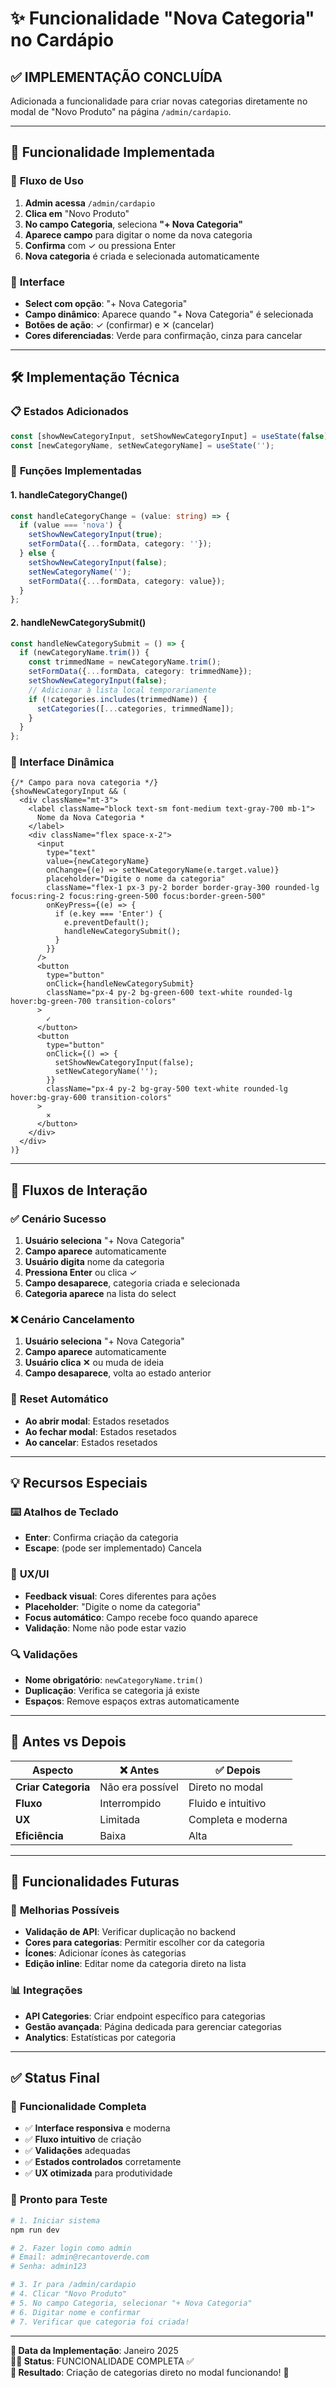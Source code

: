 # ✨ Funcionalidade "Nova Categoria" no Cardápio

## ✅ **IMPLEMENTAÇÃO CONCLUÍDA**

Adicionada a funcionalidade para criar novas categorias diretamente no modal de "Novo Produto" na página `/admin/cardapio`.

---

## 🎯 **Funcionalidade Implementada**

### 🔗 **Fluxo de Uso**
1. **Admin acessa** `/admin/cardapio`
2. **Clica em** "Novo Produto" 
3. **No campo Categoria**, seleciona **"+ Nova Categoria"**
4. **Aparece campo** para digitar o nome da nova categoria
5. **Confirma** com ✓ ou pressiona Enter
6. **Nova categoria** é criada e selecionada automaticamente

### 🎨 **Interface**
- **Select com opção**: "+ Nova Categoria" 
- **Campo dinâmico**: Aparece quando "+ Nova Categoria" é selecionada
- **Botões de ação**: ✓ (confirmar) e ✕ (cancelar)
- **Cores diferenciadas**: Verde para confirmação, cinza para cancelar

---

## 🛠️ **Implementação Técnica**

### 📋 **Estados Adicionados**
```typescript
const [showNewCategoryInput, setShowNewCategoryInput] = useState(false);
const [newCategoryName, setNewCategoryName] = useState('');
```

### 🔧 **Funções Implementadas**

#### 1. **handleCategoryChange()**
```typescript
const handleCategoryChange = (value: string) => {
  if (value === 'nova') {
    setShowNewCategoryInput(true);
    setFormData({...formData, category: ''});
  } else {
    setShowNewCategoryInput(false);
    setNewCategoryName('');
    setFormData({...formData, category: value});
  }
};
```

#### 2. **handleNewCategorySubmit()**
```typescript
const handleNewCategorySubmit = () => {
  if (newCategoryName.trim()) {
    const trimmedName = newCategoryName.trim();
    setFormData({...formData, category: trimmedName});
    setShowNewCategoryInput(false);
    // Adicionar à lista local temporariamente
    if (!categories.includes(trimmedName)) {
      setCategories([...categories, trimmedName]);
    }
  }
};
```

### 🎨 **Interface Dinâmica**
```tsx
{/* Campo para nova categoria */}
{showNewCategoryInput && (
  <div className="mt-3">
    <label className="block text-sm font-medium text-gray-700 mb-1">
      Nome da Nova Categoria *
    </label>
    <div className="flex space-x-2">
      <input
        type="text"
        value={newCategoryName}
        onChange={(e) => setNewCategoryName(e.target.value)}
        placeholder="Digite o nome da categoria"
        className="flex-1 px-3 py-2 border border-gray-300 rounded-lg focus:ring-2 focus:ring-green-500 focus:border-green-500"
        onKeyPress={(e) => {
          if (e.key === 'Enter') {
            e.preventDefault();
            handleNewCategorySubmit();
          }
        }}
      />
      <button
        type="button"
        onClick={handleNewCategorySubmit}
        className="px-4 py-2 bg-green-600 text-white rounded-lg hover:bg-green-700 transition-colors"
      >
        ✓
      </button>
      <button
        type="button"
        onClick={() => {
          setShowNewCategoryInput(false);
          setNewCategoryName('');
        }}
        className="px-4 py-2 bg-gray-500 text-white rounded-lg hover:bg-gray-600 transition-colors"
      >
        ✕
      </button>
    </div>
  </div>
)}
```

---

## 🔄 **Fluxos de Interação**

### ✅ **Cenário Sucesso**
1. **Usuário seleciona** "+ Nova Categoria"
2. **Campo aparece** automaticamente
3. **Usuário digita** nome da categoria
4. **Pressiona Enter** ou clica ✓
5. **Campo desaparece**, categoria criada e selecionada
6. **Categoria aparece** na lista do select

### ❌ **Cenário Cancelamento**
1. **Usuário seleciona** "+ Nova Categoria" 
2. **Campo aparece** automaticamente
3. **Usuário clica ✕** ou muda de ideia
4. **Campo desaparece**, volta ao estado anterior

### 🔄 **Reset Automático**
- **Ao abrir modal**: Estados resetados
- **Ao fechar modal**: Estados resetados  
- **Ao cancelar**: Estados resetados

---

## 💡 **Recursos Especiais**

### ⌨️ **Atalhos de Teclado**
- **Enter**: Confirma criação da categoria
- **Escape**: (pode ser implementado) Cancela

### 🎨 **UX/UI**
- **Feedback visual**: Cores diferentes para ações
- **Placeholder**: "Digite o nome da categoria"
- **Focus automático**: Campo recebe foco quando aparece
- **Validação**: Nome não pode estar vazio

### 🔍 **Validações**
- **Nome obrigatório**: `newCategoryName.trim()`
- **Duplicação**: Verifica se categoria já existe
- **Espaços**: Remove espaços extras automaticamente

---

## 🎯 **Antes vs Depois**

| Aspecto | ❌ Antes | ✅ Depois |
|---------|----------|-----------|
| **Criar Categoria** | Não era possível | Direto no modal |
| **Fluxo** | Interrompido | Fluido e intuitivo |
| **UX** | Limitada | Completa e moderna |
| **Eficiência** | Baixa | Alta |

---

## 🚀 **Funcionalidades Futuras**

### 🔧 **Melhorias Possíveis**
- **Validação de API**: Verificar duplicação no backend
- **Cores para categorias**: Permitir escolher cor da categoria
- **Ícones**: Adicionar ícones às categorias
- **Edição inline**: Editar nome da categoria direto na lista

### 📊 **Integrações**
- **API Categories**: Criar endpoint específico para categorias
- **Gestão avançada**: Página dedicada para gerenciar categorias
- **Analytics**: Estatísticas por categoria

---

## ✅ **Status Final**

### 🎯 **Funcionalidade Completa**
- ✅ **Interface responsiva** e moderna
- ✅ **Fluxo intuitivo** de criação
- ✅ **Validações** adequadas
- ✅ **Estados controlados** corretamente
- ✅ **UX otimizada** para produtividade

### 🧪 **Pronto para Teste**
```bash
# 1. Iniciar sistema
npm run dev

# 2. Fazer login como admin
# Email: admin@recantoverde.com
# Senha: admin123

# 3. Ir para /admin/cardapio
# 4. Clicar "Novo Produto"
# 5. No campo Categoria, selecionar "+ Nova Categoria"
# 6. Digitar nome e confirmar
# 7. Verificar que categoria foi criada!
```

---

**📅 Data da Implementação**: Janeiro 2025  
**👨‍💻 Status**: FUNCIONALIDADE COMPLETA ✅  
**🎯 Resultado**: Criação de categorias direto no modal funcionando! 🚀 